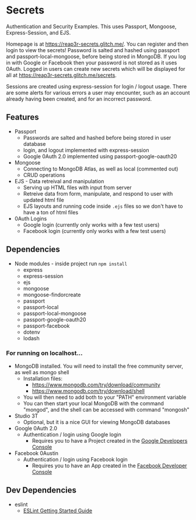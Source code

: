 # Secrets

Authentication and Security Examples. This uses Passport, Mongoose, Express-Session, and EJS.

Homepage is at https://reap3r-secrets.glitch.me/. You can register and then login to view the secrets! Password is salted and hashed using passport and passport-local-mongoose, before being stored in MongoDB. If you log in with Google or Facebook then your password is not stored as it uses 0Auth. Logged in users can create new secrets which will be displayed for all at https://reap3r-secrets.glitch.me/secrets.

Sessions are created using express-session for login / logout usage. There are some alerts for various errors a user may encounter, such as an account already having been created, and for an incorrect password.

## Features

- Passport
  - Passwords are salted and hashed before being stored in user database
  - login, and logout implemented with express-session
  - Google 0Auth 2.0 implemented using passport-google-oauth20
- Mongoose
  - Connecting to MongoDB Atlas, as well as local (commented out)
  - CRUD operations
- EJS - Data retreival and manipulation
  - Serving up HTML files with input from server
  - Retreive data from form, manipulate, and respond to user with updated html file
  - EJS layouts and running code inside `.ejs` files so we don't have to have a ton of html files
- 0Auth Logins
  - Google login (currently only works with a few test users)
  - Facebook login (currently only works with a few test users)

## Dependencies

- Node modules - inside project run `npm install`
  - express
  - express-session
  - ejs
  - mongoose
  - mongoose-findorcreate
  - passport
  - passport-local
  - passport-local-mongoose
  - passport-google-oauth20
  - passport-facebook
  - dotenv
  - lodash
  
### For running on localhost...
- MongoDB installed. You will need to install the free community server, as well as mongo shell
  - Installation files:
    - https://www.mongodb.com/try/download/community
    - https://www.mongodb.com/try/download/shell
  - You will then need to add both to your "PATH" environment variable
  - You can then start your local MongoDB with the command "mongod", and the shell can be accessed with command "mongosh"
- Studio 3T
  - Optional, but it is a nice GUI for viewing MongoDB databases
- Google 0Auth 2.0
  - Authentication / login using Google login
    - Requires you to have a Project created in the [Google Developers Console](https://console.developers.google.com/)
- Facebook 0Austin
  - Authentication / login using Facebook login
    - Requires you to have an App created in the [Facebook Developer Console](https://developers.facebook.com/)

## Dev Dependencies

- eslint
  - [ESLint Getting Started Guide](https://eslint.org/docs/latest/user-guide/getting-started)
